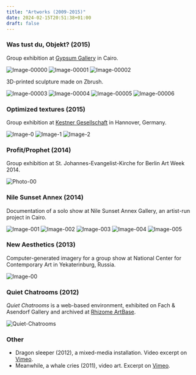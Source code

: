 ```yaml
---
title: "Artworks (2009-2015)"
date: 2024-02-15T20:51:38+01:00
draft: false
---
```


### Was tust du, Objekt? (2015)

Group exhibition at [Gypsum Gallery](http://gypsumgallery.com/) in Cairo.

![Image-00000](gypsum-gallery/image-00000.jpg)
![Image-00001](gypsum-gallery/image-00001.jpg)
![Image-00002](gypsum-gallery/image-00002.jpg)

3D-printed sculpture made on Zbrush.

![Image-00003](gypsum-gallery/image-00003.jpg)
![Image-00004](gypsum-gallery/image-00004.jpg)
![Image-00005](gypsum-gallery/image-00005.jpg)
![Image-00006](gypsum-gallery/image-00006.jpg)

### Optimized textures (2015)

Group exhibition at [Kestner Gesellschaft](https://kestnergesellschaft.de/) in Hannover, Germany.

![Image-0](hannover/print-0.jpg)
![Image-1](hannover/print-1.jpg)
![Image-2](hannover/print-2.jpg)

### Profit/Prophet (2014)

Group exhibition at St. Johannes-Evangelist-Kirche for Berlin Art Week 2014.

![Photo-00](PROFITPROPHET.jpg)

### Nile Sunset Annex (2014)

Documentation of a solo show at Nile Sunset Annex Gallery, an artist-run project in Cairo.

![Image-001](nile-sunset/Image-001.jpg)
![Image-002](nile-sunset/Image-002.jpg)
![Image-003](nile-sunset/Image-003.jpg)
![Image-004](nile-sunset/Image-004.jpg)
![Image-005](nile-sunset/Image-005.jpg)

### New Aesthetics (2013)

Computer-generated imagery for a group show at National Center for Contemporary Art in Yekaterinburg, Russia.

![Image-00](ncca/00.png)

### Quiet Chatrooms (2012)

_Quiet Chatrooms_ is a web-based environment, exhibited on Fach & Asendorf Gallery and archived at [Rhizome
ArtBase](https://artbase.rhizome.org/wiki/Main_Page).

![Quiet-Chatrooms](quiet-chatrooms/quiet-chatrooms.png)

### Other

* Dragon sleeper (2012), a mixed-media installation. Video excerpt on [Vimeo](https://vimeo.com/46805702).
* Meanwhile, a whale cries (2011), video art. Excerpt on [Vimeo](https://vimeo.com/70230495).
